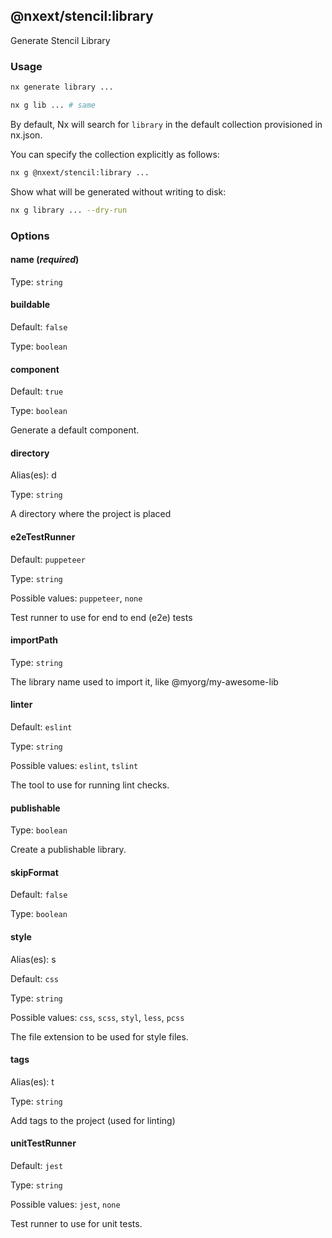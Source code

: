 ## @nxext/stencil:library

Generate Stencil Library

### Usage

```bash
nx generate library ...
```

```bash
nx g lib ... # same
```

By default, Nx will search for `library` in the default collection provisioned in nx.json.

You can specify the collection explicitly as follows:

```bash
nx g @nxext/stencil:library ...
```

Show what will be generated without writing to disk:

```bash
nx g library ... --dry-run
```

### Options

#### name (_**required**_)

Type: `string`

#### buildable

Default: `false`

Type: `boolean`

#### component

Default: `true`

Type: `boolean`

Generate a default component.

#### directory

Alias(es): d

Type: `string`

A directory where the project is placed

#### e2eTestRunner

Default: `puppeteer`

Type: `string`

Possible values: `puppeteer`, `none`

Test runner to use for end to end (e2e) tests

#### importPath

Type: `string`

The library name used to import it, like @myorg/my-awesome-lib

#### linter

Default: `eslint`

Type: `string`

Possible values: `eslint`, `tslint`

The tool to use for running lint checks.

#### publishable

Type: `boolean`

Create a publishable library.

#### skipFormat

Default: `false`

Type: `boolean`

#### style

Alias(es): s

Default: `css`

Type: `string`

Possible values: `css`, `scss`, `styl`, `less`, `pcss`

The file extension to be used for style files.

#### tags

Alias(es): t

Type: `string`

Add tags to the project (used for linting)

#### unitTestRunner

Default: `jest`

Type: `string`

Possible values: `jest`, `none`

Test runner to use for unit tests.
